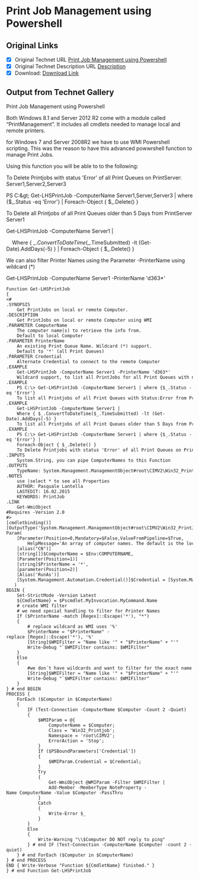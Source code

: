 # Print Job Management using Powershell

## Original Links

- [x] Original Technet URL [Print Job Management using Powershell](https://gallery.technet.microsoft.com/Print-Job-Management-using-47ad26a7)
- [x] Original Technet Description URL [Description](https://gallery.technet.microsoft.com/Print-Job-Management-using-47ad26a7/description)
- [x] Download: [Download Link](Download\Get-LHSPrintJob.ps1)

## Output from Technet Gallery

Print Job Management using Powershell

Both Windows 8.1 and Server 2012 R2 come with a module called “PrintManagement”. It includes all cmdlets needed to manage local and remote printers.

for Windows 7 and Server 2008R2 we have to use WMI Powershell scripting. This was the reason to have this advanced powwrshell function to manage Print Jobs.

Using this function you will be able to to the following:

To Delete Printjobs with status 'Error' of all Print Queues on PrintServer: Server1,Server2,Server3

PS C:\&gt; Get-LHSPrintJob -ComputerName Server1,Server,Server3 | where {$\_.Status -eq 'Error'} | Foreach-Object { $\_.Delete() }

To Delete all Printjobs of all Print Queues older than 5 Days from PrintServer Server1

Get-LHSPrintJob -ComputerName Server1 |

    Where { $\_.ConvertToDateTime($\_.TimeSubmitted) -lt (Get-Date).AddDays(-5) } | Foreach-Object { $\_.Delete() }

We can also filter Printer Names using the Parameter -PrinterName using wildcard (\*)

Get-LHSPrintJob -ComputerName Server1 -PrinterName 'd363\*'

```
Function Get-LHSPrintJob
{
<#
.SYNOPSIS
    Get PrintJobs on local or remote Computer.
.DESCRIPTION
    Get PrintJobs on local or remote Computer using WMI
.PARAMETER ComputerName
    The computer name(s) to retrieve the info from.
    Default to local Computer
.PARAMETER PrinterName
    An existing Print Queue Name. Wildcard (*) support.
    Default to '*' (all Print Queues)
.PARAMETER Credential
    Alternate Credential to connect to the remote Computer
.EXAMPLE
    Get-LHSPrintJob -ComputerName Server1 -PrinterName 'd363*'
    Wildcard support, to list all PrintJobs for all Print Queues with name beginning with 'd363'.
.EXAMPLE
    PS C:\> Get-LHSPrintJob -ComputerName Server1 | where {$_.Status -eq 'Error'}
    To list all Printjobs of all Print Queues with Status:Error from PrintServer Server1
.EXAMPLE
    Get-LHSPrintJob -ComputerName Server1 |
    Where { $_.ConvertToDateTime($_.TimeSubmitted) -lt (Get-Date).AddDays(-5) }
    To list all Printjobs of all Print Queues older than 5 Days from PrintServer Server1
.EXAMPLE
    PS C:\> Get-LHSPrintJob -ComputerName Server1 | where {$_.Status -eq 'Error'} |
    Foreach-Object { $_.Delete() }
    To Delete Printjobs with status 'Error' of all Print Queues on PrintServer Server1
.INPUTS
    System.String, you can pipe ComputerNames to this Function
.OUTPUTS
    TypeName: System.Management.ManagementObject#root\CIMV2\Win32_PrintJob
.NOTES
    use |select * to see all Properties
    AUTHOR: Pasquale Lantella
    LASTEDIT: 16.02.2015
    KEYWORDS: PrintJob
.LINK
    Get-WmiObject
#Requires -Version 2.0
#>
[cmdletbinding()]
[OutputType('System.Management.ManagementObject#root\CIMV2\Win32_PrintJob')]
Param(
    [Parameter(Position=0,Mandatory=$False,ValueFromPipeline=$True,
        HelpMessage='An array of computer names. The default is the local computer.')]
    [alias("CN")]
    [string[]]$ComputerName = $Env:COMPUTERNAME,
    [Parameter(Position=1)]
    [string]$PrinterName = '*',
    [parameter(Position=2)]
    [Alias('RunAs')]
    [System.Management.Automation.Credential()]$Credential = [System.Management.Automation.PSCredential]::Empty
   )
BEGIN {
    Set-StrictMode -Version Latest
    ${CmdletName} = $Pscmdlet.MyInvocation.MyCommand.Name
    # create WMI filter
    # we need special handling to filter for Printer Names
    If ($PrinterName -match [Regex]::Escape('*'), "*")
    {
        # replace wildcard as WMI uses '%'
        $PrinterName = "$PrinterName" -replace [Regex]::Escape('*'), '%'
        [String]$WMIFilter = "Name like '" + "$PrinterName" + "'"
        Write-Debug "`$WMIFilter contains: $WMIFilter"
    }
    Else
    {
        #we don´t have wildcards and want to filter for the exact name
        [String]$WMIFilter = "Name like '" + "$PrinterName" + "'"
        Write-Debug "`$WMIFilter contains: $WMIFilter"
    }
} # end BEGIN
PROCESS {
    ForEach ($Computer in $ComputerName)
    {
        IF (Test-Connection -ComputerName $Computer -Count 2 -Quiet)
        {
            $WMIParam = @{
                ComputerName = $Computer;
                Class = 'Win32_Printjob';
                Namespace = 'root\CIMV2';
                ErrorAction = 'Stop';
            }
            If ($PSBoundParameters['Credential'])
            {
                $WMIParam.Credential = $Credential;
            }
            Try
            {
                Get-WmiObject @WMIParam -Filter $WMIFilter |
                Add-Member -MemberType NoteProperty -Name ComputerName -Value $Computer -PassThru
            }
            Catch
            {
                Write-Error $_
            }
        }
        Else
        {
            Write-Warning "\\$Computer DO NOT reply to ping"
        } # end IF (Test-Connection -ComputerName $Computer -count 2 -quiet)
    } # end ForEach ($Computer in $ComputerName)
} # end PROCESS
END { Write-Verbose "Function ${CmdletName} finished." }
} # end Function Get-LHSPrintJob
```

